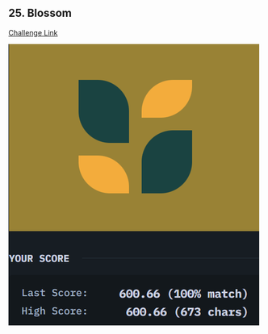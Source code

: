 ## 25. Blossom  
[Challenge Link](https://cssbattle.dev/play/25)  

![Question](../../images/25.png)